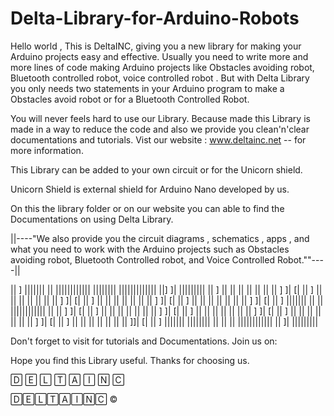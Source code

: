 # Delta-Library-for-Arduino-Robots


Hello world , This is DeltaINC, giving you a new library for making your Arduino projects easy and effective. Usually you need to write more and more lines of code making Arduino projects like
Obstacles avoiding robot, Bluetooth controlled robot, voice controlled robot . But with Delta Library you only needs two statements in your Arduino program to make a
Obstacles avoid robot or for a Bluetooth Controlled Robot.

You will never feels hard to use our Library. Because made this Library is made in a way to reduce the code and also we provide you clean'n'clear documentations and tutorials.
Vist our website : www.deltainc.net -- for more information.

This Library can be added to your own circuit or for the Unicorn shield.

Unicorn Shield is external shield for Arduino Nano developed by us.

On this the library folder or on our website you can able to find the Documentations on using Delta Library.

   ||----"We also provide you the circuit diagrams , schematics , apps , and what you need to work with the Arduino projects such as Obstacles avoiding robot, Bluetooth Controlled robot,
and Voice Controlled Robot.""----||

|| ]        |||||||   ||       ||||||||||||    ||||||||          |||||||||||||   ||]         ]|     |||||||||
||   ]      ||        ||            ||       ||        ||             ||         || ]        ]|   [|
||    ]     ||        ||            ||       ||        ||             ||         ||  ]       ]|   [|
||     ]    ||        ||            ||       ||        ||             ||         ||   ]      ]|   [|
||      ]   ||        ||            ||       ||        ||             ||         ||    ]     ]|   [|
||      ]   |||||||   ||            ||       ||||||||||||             ||         ||     ]    ]|   [|
||      ]   ||        ||            ||       ||        ||             ||         ||      ]   ]|   [|
||     ]    ||        ||            ||       ||        ||             ||         ||       ]  ]|   [|
||    ]     ||        ||            ||       ||        ||             ||         ||        ] ]|   [|
||   ]      ||        ||            ||       ||        ||             ||         ||         ]]|   [|
|| ]        |||||||   ||||||||      ||       ||        ||        ||||||||||||    ||          ]|     |||||||||


Don't forget to visit for tutorials and Documentations.
Join us on:

Hope you find this Library useful. Thanks for choosing us.

🄳 🄴 🄻 🅃 🄰 🄸 🄽 🄲

🄳🄴🄻🅃🄰🄸🄽🄲 ©
